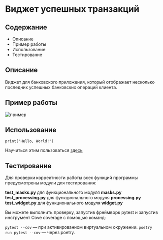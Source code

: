# Виджет успешных транзакций

## Содержание
+ Описание
+ Пример работы
+ Использование
+ Тестирование

## Описание
Виджет для банковского приложения, который отображает
несколько последних успешных банковских операций клиента.

## Пример работы
![пример](https://my.sky.pro/5987ea2b7acbe5e5379157f8c4f0fb7f.svg)
## Использование
```
print("Hello, World!")
```
Научиться этим пользоваться [здесь](https://my.sky.pro/student-cabinet/stream/1912/lessons)

## Тестирование
Для проверки корректности работы всех функций программы предусмотрены 
модули для тестирования: 

**test_masks.py** для функционального модуля **masks.py**
**test_processing.py** для функционального модуля **processing.py**
**test_widget.py** для функционального модуля **widget.py**

Вы можете выполнить проверку, запустив фреймворк pytest и запустив инструмент
Cove coverage с помощью команд:

`pytest --cov`
 — при активированном виртуальном окружении.
`poetry run pytest --cov`
 — через poetry.